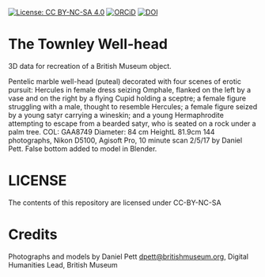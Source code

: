 
[![License: CC BY-NC-SA 4.0](https://img.shields.io/badge/License-CC%20BY--NC--SA%204.0-lightgrey.svg)](http://creativecommons.org/licenses/by-nc-sa/4.0/) 
[![ORCiD](https://img.shields.io/badge/ORCiD-0000--0002--0246--2335-green.svg)](http://orcid.org/0000-0002-0246-2335)
[![DOI](https://zenodo.org/badge/90129815.svg)](https://zenodo.org/badge/latestdoi/90129815)

# The Townley Well-head
3D data for recreation of a British Museum object.

Pentelic marble well-head (puteal) decorated with four scenes of erotic pursuit: Hercules in female dress seizing Omphale, flanked on the left by a vase and on the right by a flying Cupid holding a sceptre; a female figure struggling with a male, thought to resemble Hercules; a female figure seized by a young satyr carrying a wineskin; and a young Hermaphrodite attempting to escape from a bearded satyr, who is seated on a rock under a palm tree.
COL: GAA8749
Diameter: 84 cm HeightL 81.9cm
144 photographs, Nikon D5100, Agisoft Pro, 10 minute scan 2/5/17 by Daniel Pett. False bottom added to model in Blender.

# LICENSE
The contents of this repository are licensed under CC-BY-NC-SA

# Credits
Photographs and models by Daniel Pett <dpett@britishmuseum.org>, Digital Humanities Lead, British Museum
